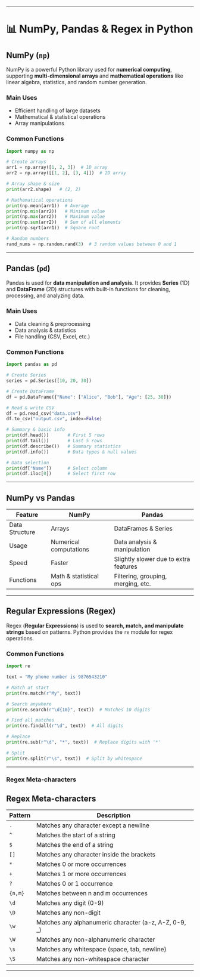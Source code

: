 
---

# 📊 NumPy, Pandas & Regex in Python

## **NumPy (`np`)**

NumPy is a powerful Python library used for **numerical computing**, supporting **multi-dimensional arrays** and **mathematical operations** like linear algebra, statistics, and random number generation.

### **Main Uses**

* Efficient handling of large datasets
* Mathematical & statistical operations
* Array manipulations

### **Common Functions**

```python
import numpy as np

# Create arrays
arr1 = np.array([1, 2, 3])  # 1D array
arr2 = np.array([[1, 2], [3, 4]])  # 2D array

# Array shape & size
print(arr2.shape)   # (2, 2)

# Mathematical operations
print(np.mean(arr1))  # Average
print(np.min(arr2))   # Minimum value
print(np.max(arr2))   # Maximum value
print(np.sum(arr2))   # Sum of all elements
print(np.sqrt(arr1))  # Square root

# Random numbers
rand_nums = np.random.rand(3)  # 3 random values between 0 and 1
```

---

## **Pandas (`pd`)**

Pandas is used for **data manipulation and analysis**. It provides **Series** (1D) and **DataFrame** (2D) structures with built-in functions for cleaning, processing, and analyzing data.

### **Main Uses**

* Data cleaning & preprocessing
* Data analysis & statistics
* File handling (CSV, Excel, etc.)

### **Common Functions**

```python
import pandas as pd

# Create Series
series = pd.Series([10, 20, 30])

# Create DataFrame
df = pd.DataFrame({"Name": ["Alice", "Bob"], "Age": [25, 30]})

# Read & write CSV
df = pd.read_csv("data.csv")
df.to_csv("output.csv", index=False)

# Summary & basic info
print(df.head())       # First 5 rows
print(df.tail())       # Last 5 rows
print(df.describe())   # Summary statistics
print(df.info())       # Data types & null values

# Data selection
print(df["Name"])      # Select column
print(df.iloc[0])      # Select first row
```

---

## **NumPy vs Pandas**

| Feature        | NumPy                  | Pandas                                |
| -------------- | ---------------------- | ------------------------------------- |
| Data Structure | Arrays                 | DataFrames & Series                   |
| Usage          | Numerical computations | Data analysis & manipulation          |
| Speed          | Faster                 | Slightly slower due to extra features |
| Functions      | Math & statistical ops | Filtering, grouping, merging, etc.    |

---

## **Regular Expressions (Regex)**

Regex (**Regular Expressions**) is used to **search, match, and manipulate strings** based on patterns. Python provides the `re` module for regex operations.

### **Common Functions**

```python
import re

text = "My phone number is 9876543210"

# Match at start
print(re.match(r"My", text))

# Search anywhere
print(re.search(r"\d{10}", text))  # Matches 10 digits

# Find all matches
print(re.findall(r"\d", text))  # All digits

# Replace
print(re.sub(r"\d", "*", text))  # Replace digits with '*'

# Split
print(re.split(r"\s", text))  # Split by whitespace
```

---

### **Regex Meta-characters**

## Regex Meta-characters

| Pattern   | Description |
|-----------|-------------|
| `.`       | Matches any character except a newline |
| `^`       | Matches the start of a string |
| `$`       | Matches the end of a string |
| `[]`      | Matches any character inside the brackets |
| `*`       | Matches 0 or more occurrences |
| `+`       | Matches 1 or more occurrences |
| `?`       | Matches 0 or 1 occurrence |
| `{n,m}`   | Matches between n and m occurrences |
| `\d`      | Matches any digit (0-9) |
| `\D`      | Matches any non-digit |
| `\w`      | Matches any alphanumeric character (a-z, A-Z, 0-9, _) |
| `\W`      | Matches any non-alphanumeric character |
| `\s`      | Matches any whitespace (space, tab, newline) |
| `\S`      | Matches any non-whitespace character |

---

